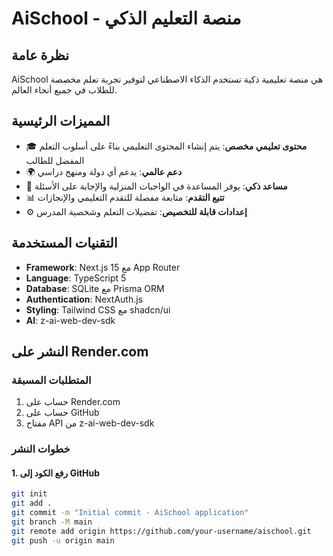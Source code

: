 # AiSchool - منصة التعليم الذكي

## نظرة عامة
AiSchool هي منصة تعليمية ذكية تستخدم الذكاء الاصطناعي لتوفير تجربة تعلم مخصصة للطلاب في جميع أنحاء العالم.

## المميزات الرئيسية
- 🎓 **محتوى تعليمي مخصص**: يتم إنشاء المحتوى التعليمي بناءً على أسلوب التعلم المفضل للطالب
- 🌍 **دعم عالمي**: يدعم أي دولة ومنهج دراسي
- 🤖 **مساعد ذكي**: يوفر المساعدة في الواجبات المنزلية والإجابة على الأسئلة
- 📊 **تتبع التقدم**: متابعة مفصلة للتقدم التعليمي والإنجازات
- ⚙️ **إعدادات قابلة للتخصيص**: تفضيلات التعلم وشخصية المدرس

## التقنيات المستخدمة
- **Framework**: Next.js 15 مع App Router
- **Language**: TypeScript 5
- **Database**: SQLite مع Prisma ORM
- **Authentication**: NextAuth.js
- **Styling**: Tailwind CSS مع shadcn/ui
- **AI**: z-ai-web-dev-sdk

## النشر على Render.com

### المتطلبات المسبقة
1. حساب على Render.com
2. حساب على GitHub
3. مفتاح API من z-ai-web-dev-sdk

### خطوات النشر

#### 1. رفع الكود إلى GitHub
```bash
git init
git add .
git commit -m "Initial commit - AiSchool application"
git branch -M main
git remote add origin https://github.com/your-username/aischool.git
git push -u origin main
